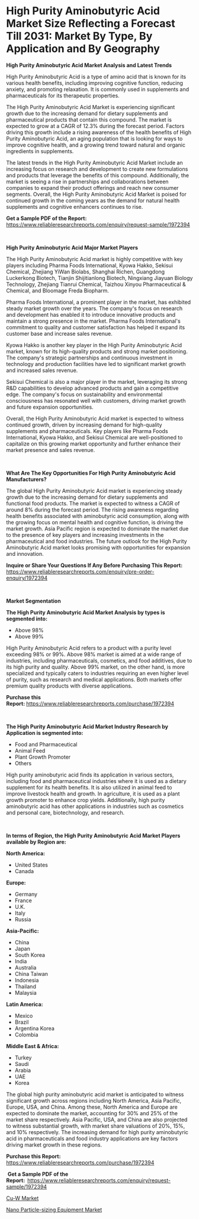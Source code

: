 <p><h1>High Purity Aminobutyric Acid Market Size Reflecting a Forecast Till 2031: Market By Type, By Application and By Geography</h1></p><p><strong>High Purity Aminobutyric Acid Market Analysis and Latest Trends</strong></p>
<p><p>High Purity Aminobutyric Acid is a type of amino acid that is known for its various health benefits, including improving cognitive function, reducing anxiety, and promoting relaxation. It is commonly used in supplements and pharmaceuticals for its therapeutic properties.</p><p>The High Purity Aminobutyric Acid Market is experiencing significant growth due to the increasing demand for dietary supplements and pharmaceutical products that contain this compound. The market is expected to grow at a CAGR of 12.3% during the forecast period. Factors driving this growth include a rising awareness of the health benefits of High Purity Aminobutyric Acid, an aging population that is looking for ways to improve cognitive health, and a growing trend toward natural and organic ingredients in supplements.</p><p>The latest trends in the High Purity Aminobutyric Acid Market include an increasing focus on research and development to create new formulations and products that leverage the benefits of this compound. Additionally, the market is seeing a rise in partnerships and collaborations between companies to expand their product offerings and reach new consumer segments. Overall, the High Purity Aminobutyric Acid Market is poised for continued growth in the coming years as the demand for natural health supplements and cognitive enhancers continues to rise.</p></p>
<p><strong>Get a Sample PDF of the Report:&nbsp;</strong> <a href="https://www.reliableresearchreports.com/enquiry/request-sample/1972394">https://www.reliableresearchreports.com/enquiry/request-sample/1972394</a></p>
<p>&nbsp;</p>
<p><strong>High Purity Aminobutyric Acid Major Market Players</strong></p>
<p><p>The High Purity Aminobutyric Acid market is highly competitive with key players including Pharma Foods International, Kyowa Hakko, Sekisui Chemical, Zhejiang YiWan Biolabs, Shanghai Richen, Guangdong Luckerkong Biotech, Tianjin Shijitianlong Biotech, Ningxiang Jiayuan Biology Technology, Zhejiang Tianrui Chemical, Taizhou Xinyou Pharmaceutical & Chemical, and Bloomage Freda Biopharm.</p><p>Pharma Foods International, a prominent player in the market, has exhibited steady market growth over the years. The company's focus on research and development has enabled it to introduce innovative products and maintain a strong presence in the market. Pharma Foods International's commitment to quality and customer satisfaction has helped it expand its customer base and increase sales revenue.</p><p>Kyowa Hakko is another key player in the High Purity Aminobutyric Acid market, known for its high-quality products and strong market positioning. The company's strategic partnerships and continuous investment in technology and production facilities have led to significant market growth and increased sales revenue.</p><p>Sekisui Chemical is also a major player in the market, leveraging its strong R&D capabilities to develop advanced products and gain a competitive edge. The company's focus on sustainability and environmental consciousness has resonated well with customers, driving market growth and future expansion opportunities.</p><p>Overall, the High Purity Aminobutyric Acid market is expected to witness continued growth, driven by increasing demand for high-quality supplements and pharmaceuticals. Key players like Pharma Foods International, Kyowa Hakko, and Sekisui Chemical are well-positioned to capitalize on this growing market opportunity and further enhance their market presence and sales revenue.</p></p>
<p>&nbsp;</p>
<p><strong>What Are The Key Opportunities For High Purity Aminobutyric Acid Manufacturers?</strong></p>
<p><p>The global High Purity Aminobutyric Acid market is experiencing steady growth due to the increasing demand for dietary supplements and functional food products. The market is expected to witness a CAGR of around 8% during the forecast period. The rising awareness regarding health benefits associated with aminobutyric acid consumption, along with the growing focus on mental health and cognitive function, is driving the market growth. Asia Pacific region is expected to dominate the market due to the presence of key players and increasing investments in the pharmaceutical and food industries. The future outlook for the High Purity Aminobutyric Acid market looks promising with opportunities for expansion and innovation.</p></p>
<p><strong>Inquire or Share Your Questions If Any Before Purchasing This Report:</strong> <a href="https://www.reliableresearchreports.com/enquiry/pre-order-enquiry/1972394">https://www.reliableresearchreports.com/enquiry/pre-order-enquiry/1972394</a></p>
<p>&nbsp;</p>
<p><strong>Market Segmentation</strong></p>
<p><strong>The High Purity Aminobutyric Acid Market Analysis by types is segmented into:</strong></p>
<p><ul><li>Above 98%</li><li>Above 99%</li></ul></p>
<p><p>High Purity Aminobutyric Acid refers to a product with a purity level exceeding 98% or 99%. Above 98% market is aimed at a wide range of industries, including pharmaceuticals, cosmetics, and food additives, due to its high purity and quality. Above 99% market, on the other hand, is more specialized and typically caters to industries requiring an even higher level of purity, such as research and medical applications. Both markets offer premium quality products with diverse applications.</p></p>
<p><strong>Purchase this Report:&nbsp;</strong><a href="https://www.reliableresearchreports.com/purchase/1972394">https://www.reliableresearchreports.com/purchase/1972394</a></p>
<p>&nbsp;</p>
<p><strong>The High Purity Aminobutyric Acid Market Industry Research by Application is segmented into:</strong></p>
<p><ul><li>Food and Pharmaceutical</li><li>Animal Feed</li><li>Plant Growth Promoter</li><li>Others</li></ul></p>
<p><p>High purity aminobutyric acid finds its application in various sectors, including food and pharmaceutical industries where it is used as a dietary supplement for its health benefits. It is also utilized in animal feed to improve livestock health and growth. In agriculture, it is used as a plant growth promoter to enhance crop yields. Additionally, high purity aminobutyric acid has other applications in industries such as cosmetics and personal care, biotechnology, and research.</p></p>
<p>&nbsp;</p>
<p><strong>In terms of Region, the High Purity Aminobutyric Acid Market Players available by Region are:</strong></p>
<p>
    <p> <strong> North America: </strong>
        <ul>
            <li>United States</li>
            <li>Canada</li>
        </ul>
        </p> 
    <p> <strong> Europe: </strong>
        <ul>
            <li>Germany</li>
            <li>France</li>
            <li>U.K.</li>
            <li>Italy</li>
            <li>Russia</li>
        </ul>
        </p> 
    <p> <strong> Asia-Pacific: </strong>
        <ul>
            <li>China</li>
            <li>Japan</li>
            <li>South Korea</li>
            <li>India</li>
            <li>Australia</li>
            <li>China Taiwan</li>
            <li>Indonesia</li>
            <li>Thailand</li>
            <li>Malaysia</li>
        </ul>
        </p> 
    <p> <strong> Latin America: </strong>
        <ul>
            <li>Mexico</li>
            <li>Brazil</li>
            <li>Argentina Korea</li>
            <li>Colombia</li>
        </ul>
        </p> 
    <p> <strong> Middle East & Africa: </strong>
        <ul>
            <li>Turkey</li>
            <li>Saudi</li>
            <li>Arabia</li>
            <li>UAE</li>
            <li>Korea</li>
        </ul>
    </p>
    </p>
<p><p>The global high purity aminobutyric acid market is anticipated to witness significant growth across regions including North America, Asia Pacific, Europe, USA, and China. Among these, North America and Europe are expected to dominate the market, accounting for 30% and 25% of the market share respectively. Asia Pacific, USA, and China are also projected to witness substantial growth, with market share valuations of 20%, 15%, and 10% respectively. The increasing demand for high purity aminobutyric acid in pharmaceuticals and food industry applications are key factors driving market growth in these regions.</p></p>
<p><strong>Purchase this Report: </strong><a href="https://www.reliableresearchreports.com/purchase/1972394">https://www.reliableresearchreports.com/purchase/1972394</a></p>
<p>&nbsp;<strong>Get a Sample PDF of the Report:&nbsp;&nbsp;</strong><a href="https://www.reliableresearchreports.com/enquiry/request-sample/1972394">https://www.reliableresearchreports.com/enquiry/request-sample/1972394</a></p>
<p><strong></strong></p>
<p><p><a href="https://github.com/Angelnienowdseej3e45z3p8c/Market-Research-Report-List-1/blob/main/cu-w-market.md">Cu-W Market</a></p><p><a href="https://extreme-scabiosa-c81.notion.site/Nano-Particle-sizing-Equipment-Market-Growth-Market-Trends-COVID-19-Impact-and-Forecasts-for-peri-822e16ebb0ce4382820bb313da6f1820">Nano Particle-sizing Equipment Market</a></p></p>